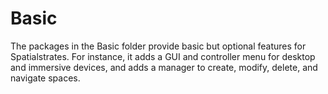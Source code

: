 # Basic

The packages in the Basic folder provide basic but optional features for Spatialstrates. For instance, it adds a GUI and controller menu for desktop and immersive devices, and adds a manager to create, modify, delete, and navigate spaces.
